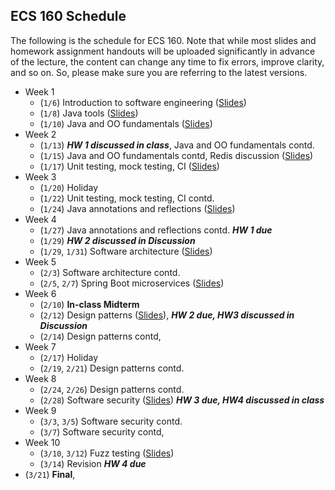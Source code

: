 ## ECS 160 Schedule

The following is the schedule for ECS 160. Note that while most slides and homework assignment handouts
will be uploaded significantly in
advance of the lecture, the content can change any time to fix errors, improve clarity, and so on. So, please
make sure you are referring to the latest versions.


- Week 1
  - (`1/6`) Introduction to software engineering ([Slides](slides/1_logistics_and_course_introduction.pptx))
  - (`1/8`) Java tools ([Slides](slides/2_java_tools_intellij_maven.pptx))
  - (`1/10`) Java and OO fundamentals ([Slides](slides/3_object_oriented_fundamentals.pptx))
- Week 2
  - (`1/13`) **_HW 1 discussed in class_**, Java and OO fundamentals contd.
  - (`1/15`) Java and OO fundamentals contd, Redis discussion ([Slides](slides/Discussion1__Redis.pptx))
  - (`1/17`) Unit testing, mock testing, CI ([Slides](slides/4_unit_testing_mocking_frameworks_CI.pptx))
- Week 3
  - (`1/20`) Holiday
  - (`1/22`) Unit testing, mock testing, CI contd.
  - (`1/24`) Java annotations and reflections ([Slides](slides/5_annotations_and_reflection.pptx))
- Week 4
  - (`1/27`) Java annotations and reflections contd. **_HW 1 due_**
  - (`1/29`) **_HW 2 discussed in Discussion_**
  - (`1/29`, `1/31`) Software architecture ([Slides](slides/6_software_architecture.pptx))
- Week 5
  - (`2/3`) Software architecture contd.
  - (`2/5`, `2/7`) Spring Boot microservices ([Slides](slides/7_spring_boot.pptx))
- Week 6
  - (`2/10`) **In-class Midterm**
  - (`2/12`) Design patterns ([Slides](slides/8_design_patterns.pptx)), **_HW 2 due, HW3 discussed in Discussion_**
  - (`2/14`) Design patterns contd, 
- Week 7
  - (`2/17`) Holiday
  - (`2/19`, `2/21`) Design patterns contd.
- Week 8
  - (`2/24`, `2/26`) Design patterns contd.
  - (`2/28`) Software security ([Slides](slides/9_software_security.pptx)) **_HW 3 due, HW4 discussed in class_**
- Week 9
  - (`3/3`, `3/5`) Software security contd.
  - (`3/7`) Software security contd,
- Week 10
  - (`3/10`, `3/12`) Fuzz testing ([Slides](slides/10_fuzzing.pptx))
  - (`3/14`) Revision **_HW 4 due_**
- (`3/21`) **Final**, 
